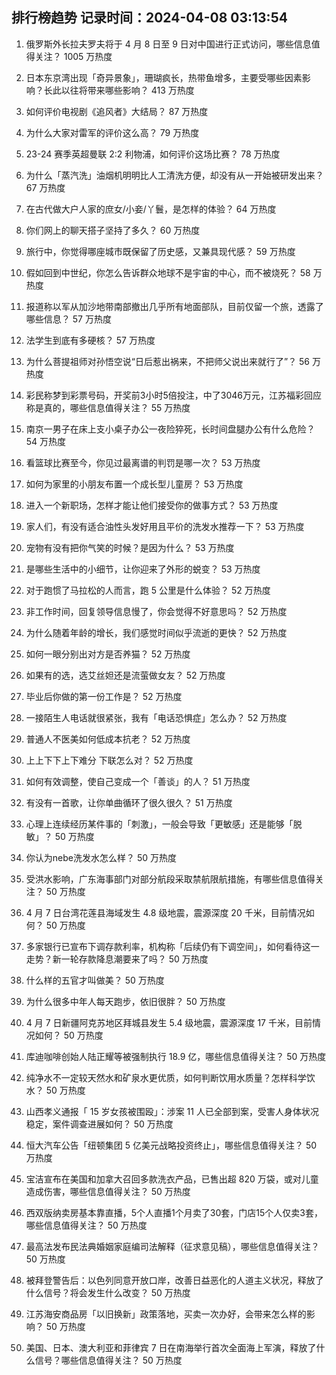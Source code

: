 
## 排行榜趋势 记录时间：2024-04-08 03:13:54
  
  1. 俄罗斯外长拉夫罗夫将于 4 月 8 日至 9 日对中国进行正式访问，哪些信息值得关注？ 1005 万热度
    
  2. 日本东京湾出现「奇异景象」，珊瑚疯长，热带鱼增多，主要受哪些因素影响？长此以往将带来哪些影响？ 413 万热度
    
  3. 如何评价电视剧《追风者》大结局？ 87 万热度
    
  4. 为什么大家对雷军的评价这么高？ 79 万热度
    
  5. 23-24 赛季英超曼联 2:2 利物浦，如何评价这场比赛？ 78 万热度
    
  6. 为什么「蒸汽洗」油烟机明明比人工清洗方便，却没有从一开始被研发出来？ 67 万热度
    
  7. 在古代做大户人家的庶女/小妾/丫鬟，是怎样的体验？ 64 万热度
    
  8. 你们网上的聊天搭子坚持了多久？ 60 万热度
    
  9. 旅行中，你觉得哪座城市既保留了历史感，又兼具现代感？ 59 万热度
    
  10. 假如回到中世纪，你怎么告诉群众地球不是宇宙的中心，而不被烧死？ 58 万热度
    
  11. 报道称以军从加沙地带南部撤出几乎所有地面部队，目前仅留一个旅，透露了哪些信息？ 57 万热度
    
  12. 法学生到底有多硬核？ 57 万热度
    
  13. 为什么菩提祖师对孙悟空说“日后惹出祸来，不把师父说出来就行了”？ 56 万热度
    
  14. 彩民称梦到彩票号码，开奖前3小时5倍投注，中了3046万元，江苏福彩回应称是真的，哪些信息值得关注？ 55 万热度
    
  15. 南京一男子在床上支小桌子办公一夜险猝死，长时间盘腿办公有什么危险？ 54 万热度
    
  16. 看篮球比赛至今，你见过最离谱的判罚是哪一次？ 53 万热度
    
  17. 如何为家里的小朋友布置一个成长型儿童房？ 53 万热度
    
  18. 进入一个新职场，怎样才能让他们接受你的做事方式？ 53 万热度
    
  19. 家人们，有没有适合油性头发好用且平价的洗发水推荐一下？ 53 万热度
    
  20. 宠物有没有把你气笑的时候？是因为什么？ 53 万热度
    
  21. 是哪些生活中的小细节，让你迎来了外形的蜕变？ 53 万热度
    
  22. 对于跑惯了马拉松的人而言，跑 5 公里是什么体验？ 52 万热度
    
  23. 非工作时间，回复领导信息慢了，你会觉得不好意思吗？ 52 万热度
    
  24. 为什么随着年龄的增长，我们感觉时间似乎流逝的更快？ 52 万热度
    
  25. 如何一眼分别出对方是否养猫？ 52 万热度
    
  26. 如果有的选，选艾丝妲还是流萤做女友？ 52 万热度
    
  27. 毕业后你做的第一份工作是？ 52 万热度
    
  28. 一接陌生人电话就很紧张，我有「电话恐惧症」怎么办？ 52 万热度
    
  29. 普通人不医美如何低成本抗老？ 52 万热度
    
  30. 上上下下上下难分 下联怎么对？ 52 万热度
    
  31. 如何有效调整，使自己变成一个「善谈」的人？ 51 万热度
    
  32. 有没有一首歌，让你单曲循环了很久很久？ 51 万热度
    
  33. 心理上连续经历某件事的「刺激」，一般会导致「更敏感」还是能够「脱敏」？ 50 万热度
    
  34. 你认为nebe洗发水怎么样？ 50 万热度
    
  35. 受洪水影响，广东海事部门对部分航段采取禁航限航措施，有哪些信息值得关注？ 50 万热度
    
  36. 4 月 7 日台湾花莲县海域发生 4.8 级地震，震源深度 20 千米，目前情况如何？ 50 万热度
    
  37. 多家银行已宣布下调存款利率，机构称「后续仍有下调空间」，如何看待这一走势？新一轮存款降息潮要来了吗？ 50 万热度
    
  38. 什么样的五官才叫做美？ 50 万热度
    
  39. 为什么很多中年人每天跑步，依旧很胖？ 50 万热度
    
  40. 4 月 7 日新疆阿克苏地区拜城县发生 5.4 级地震，震源深度 17 千米，目前情况如何？ 50 万热度
    
  41. 库迪咖啡创始人陆正耀等被强制执行 18.9 亿，哪些信息值得关注？ 50 万热度
    
  42. 纯净水不一定较天然水和矿泉水更优质，如何判断饮用水质量？怎样科学饮水？ 50 万热度
    
  43. 山西孝义通报「 15 岁女孩被围殴」：涉案 11 人已全部到案，受害人身体状况稳定，案件调查进展如何？ 50 万热度
    
  44. 恒大汽车公告「纽顿集团 5 亿美元战略投资终止」，哪些信息值得关注？ 50 万热度
    
  45. 宝洁宣布在美国和加拿大召回多款洗衣产品，已售出超 820 万袋，或对儿童造成伤害，哪些信息值得关注？ 50 万热度
    
  46. 西双版纳卖房基本靠直播，5个人直播1个月卖了30套，门店15个人仅卖3套，哪些信息值得关注？ 50 万热度
    
  47. 最高法发布民法典婚姻家庭编司法解释（征求意见稿），哪些信息值得关注？ 50 万热度
    
  48. 被拜登警告后：以色列同意开放口岸，改善日益恶化的人道主义状况，释放了什么信号？将会发生什么改变？ 50 万热度
    
  49. 江苏海安商品房「以旧换新」政策落地，买卖一次办好，会带来怎么样的影响？ 50 万热度
    
  50. 美国、日本、澳大利亚和菲律宾 7 日在南海举行首次全面海上军演，释放了什么信号？哪些信息值得关注？ 50 万热度
    